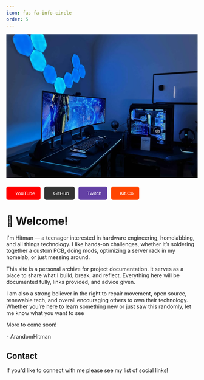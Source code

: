 ```yaml
---
icon: fas fa-info-circle
order: 5
---
```


![Hero image](/assets/img/posts/liam-banner.png)

<div style="display: flex; gap: 10px; margin-top: 20px;">
  <a href="https://youtube.com/@ArandomHitman" target="_blank" style="text-decoration: none;">
    <button style="display: flex; align-items: center; padding: 10px 15px; background-color: #FF0000; color: white; border: none; border-radius: 5px; cursor: pointer; transition: transform 0.2s, box-shadow 0.2s;">
      <i class="fab fa-youtube" style="margin-right: 8px;"></i> YouTube
    </button>
  </a>
  <a href="https://github.com/ArandomHitman" target="_blank" style="text-decoration: none;">
    <button style="display: flex; align-items: center; padding: 10px 15px; background-color: #333; color: white; border: none; border-radius: 5px; cursor: pointer; transition: transform 0.2s, box-shadow 0.2s;">
      <i class="fab fa-github" style="margin-right: 8px;"></i> GitHub
    </button>
  </a>
  <a href="https://www.twitch.tv/hitman4091209" target="_blank" style="text-decoration: none;">
    <button style="display: flex; align-items: center; padding: 10px 15px; background-color: #6441A5; color: white; border: none; border-radius: 5px; cursor: pointer; transition: transform 0.2s, box-shadow 0.2s;">
      <i class="fab fa-twitch" style="margin-right: 8px;"></i> Twitch
    </button>
  </a>
  <a href="https://kit.co/ArandomHitman" target="_blank" style="text-decoration: none;">
    <button style="display: flex; align-items: center; padding: 10px 15px; background-color: #FF4500; color: white; border: none; border-radius: 5px; cursor: pointer; transition: transform 0.2s, box-shadow 0.2s;">
      <i class="fas fa-toolbox" style="margin-right: 8px;"></i> Kit.Co
    </button>
  </a>
</div>

<style>
  button:hover {
    transform: translateY(-3px) scale(1.05);
    box-shadow: 0 4px 8px rgba(0, 0, 0, 0.15);
  }
</style>

# 👋 Welcome!

I'm Hitman — a teenager interested in hardware engineering, homelabbing, and all things technology. I like hands-on challenges, whether it’s soldering together a custom PCB, doing mods, optimizing a server rack in my homelab, or just messing around.

This site is a personal archive for project documentation. It serves as a place to share what I build, break, and reflect. Everything here will be documented fully, links provided, and advice given.

I am also a strong believer in the right to repair movement, open source, renewable tech, and overall encouraging others to own their technology. Whether you’re here to learn something new or just saw this randomly, let me know what you want to see

More to come soon!

\- ArandomHitman  


## Contact

If you'd like to connect with me please see my list of social links!

